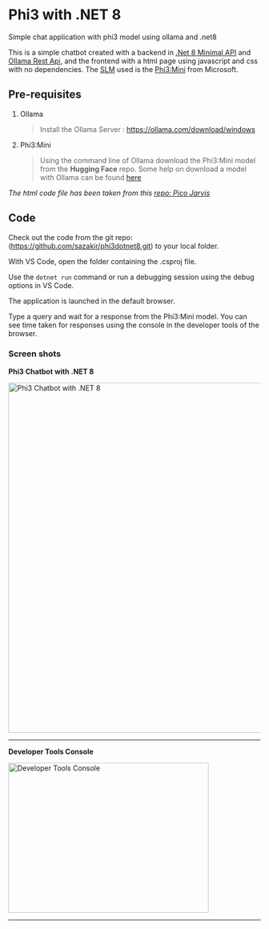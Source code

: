 # Phi3 with .NET 8
Simple chat application with phi3 model using ollama and .net8


This is a simple chatbot created with a backend in [.Net 8 Minimal API](https://learn.microsoft.com/en-us/aspnet/core/fundamentals/minimal-apis?view=aspnetcore-8.0) and [Ollama Rest Api](https://github.com/ollama/ollama/blob/main/docs/api.md), and the frontend with a html page using javascript and css with no dependencies. The [SLM](https://www.geeksforgeeks.org/llms-vs-slms-comparative-analysis-of-language-model-architectures/) used is the [Phi3:Mini](https://huggingface.co/microsoft/Phi-3-mini-4k-instruct) from Microsoft. 

## Pre-requisites
1. Ollama
   > Install the Ollama Server : https://ollama.com/download/windows
   
3. Phi3:Mini
   > Using the command line of Ollama download the Phi3:Mini model from the **Hugging Face** repo. Some help on download a model with Ollama can be found [here](https://github.com/ollama/ollama)


_The html code file has been taken from this [repo: Pico Jarvis](https://github.com/ariya/pico-jarvis)_



## Code

Check out the code from the git repo: (https://github.com/sazakir/phi3dotnet8.git) to your local folder.

With VS Code, open the folder containing the .csproj file.

Use the `dotnet run` command or run a debugging session using the debug options in VS Code.

The application is launched in the default browser.

Type a query and wait for a response from the Phi3:Mini model.  You can see time taken for responses using the console in the developer tools of the browser.


### Screen shots

**Phi3 Chatbot with .NET 8**  

<img src="https://github.com/user-attachments/assets/7954a8c5-8b38-4d86-959c-e942ad14722d" width="600" height="700" alt="Phi3 Chatbot with .NET 8">  

***

**Developer Tools Console**  

<img src="https://github.com/user-attachments/assets/7e69f92f-ae32-4cd4-ba54-c69550d5f1c3" width="400" height="300" alt="Developer Tools Console">

***


